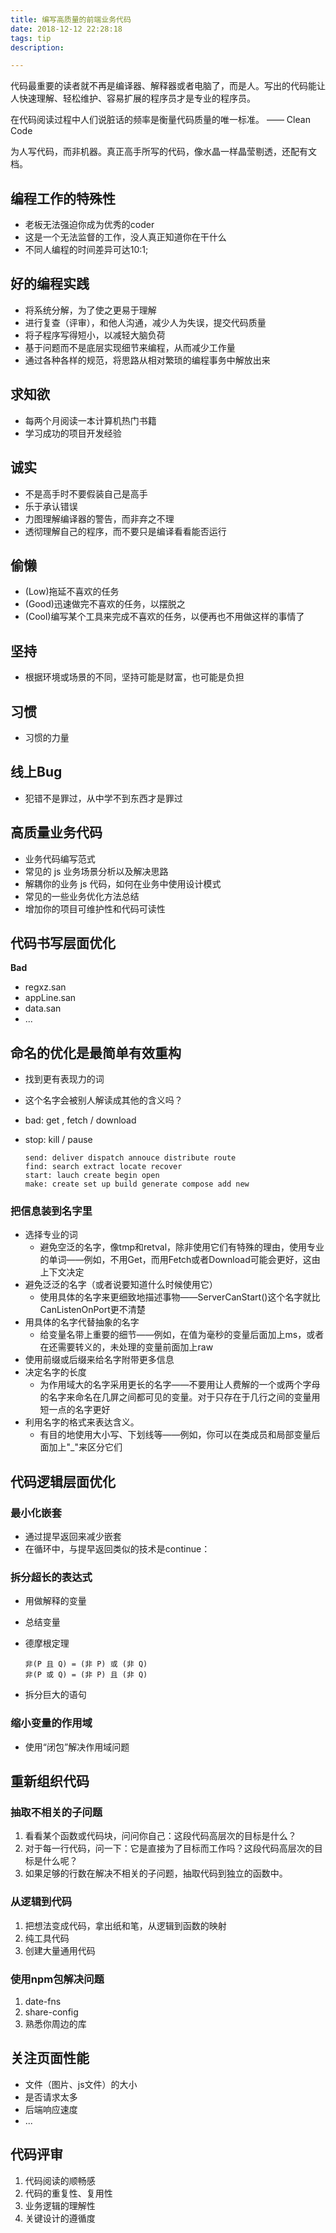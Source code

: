 ```yaml
---
title: 编写高质量的前端业务代码
date: 2018-12-12 22:28:18
tags: tip
description: 

---
```



代码最重要的读者就不再是编译器、解释器或者电脑了，而是人。写出的代码能让人快速理解、轻松维护、容易扩展的程序员才是专业的程序员。


在代码阅读过程中人们说脏话的频率是衡量代码质量的唯一标准。 —— Clean Code


为人写代码，而非机器。真正高手所写的代码，像水晶一样晶莹剔透，还配有文档。


## 编程工作的特殊性
- 老板无法强迫你成为优秀的coder
- 这是一个无法监督的工作，没人真正知道你在干什么
- 不同人编程的时间差异可达10:1;


## 好的编程实践
- 将系统分解，为了使之更易于理解
- 进行复查（评审），和他人沟通，减少人为失误，提交代码质量
- 将子程序写得短小，以减轻大脑负荷
- 基于问题而不是底层实现细节来编程，从而减少工作量
- 通过各种各样的规范，将思路从相对繁琐的编程事务中解放出来

## 求知欲
- 每两个月阅读一本计算机热门书籍
- 学习成功的项目开发经验


## 诚实
- 不是高手时不要假装自己是高手
- 乐于承认错误
- 力图理解编译器的警告，而非弃之不理
- 透彻理解自己的程序，而不要只是编译看看能否运行

## 偷懒
- (Low)拖延不喜欢的任务
- (Good)迅速做完不喜欢的任务，以摆脱之
- (Cool)编写某个工具来完成不喜欢的任务，以便再也不用做这样的事情了


## 坚持
- 根据环境或场景的不同，坚持可能是财富，也可能是负担

## 习惯
- 习惯的力量


## 线上Bug
- 犯错不是罪过，从中学不到东西才是罪过


## 高质量业务代码
- 业务代码编写范式 
- 常见的 js 业务场景分析以及解决思路
- 解耦你的业务 js 代码，如何在业务中使用设计模式 
- 常见的一些业务优化方法总结
- 增加你的项目可维护性和代码可读性

## 代码书写层面优化

**Bad**

- regxz.san
- appLine.san
- data.san
- ...


## 命名的优化是最简单有效重构
- 找到更有表现力的词
- 这个名字会被别人解读成其他的含义吗？
- bad: get , fetch / download
- stop: kill / pause 


	```
	send: deliver dispatch annouce distribute route
	find: search extract locate recover
	start: lauch create begin open
	make: create set up build generate compose add new 
	```

### 把信息装到名字里
- 选择专业的词
	- 避免空泛的名字，像tmp和retval，除非使用它们有特殊的理由，使用专业的单词——例如，不用Get，而用Fetch或者Download可能会更好，这由上下文决定
- 避免泛泛的名字（或者说要知道什么时候使用它）
	- 使用具体的名字来更细致地描述事物——ServerCanStart()这个名字就比CanListenOnPort更不清楚
- 用具体的名字代替抽象的名字
	- 给变量名带上重要的细节——例如，在值为毫秒的变量后面加上ms，或者在还需要转义的，未处理的变量前面加上raw
- 使用前缀或后缀来给名字附带更多信息
- 决定名字的长度
	- 为作用域大的名字采用更长的名字——不要用让人费解的一个或两个字母的名字来命名在几屏之间都可见的变量。对于只存在于几行之间的变量用短一点的名字更好 
- 利用名字的格式来表达含义。
	- 有目的地使用大小写、下划线等——例如，你可以在类成员和局部变量后面加上"_"来区分它们 



## 代码逻辑层面优化

### 最小化嵌套

- 通过提早返回来减少嵌套
- 在循环中，与提早返回类似的技术是continue：

### 拆分超长的表达式

- 用做解释的变量
- 总结变量
- 德摩根定理
	
	```
	非(P 且 Q) = (非 P) 或 (非 Q)
	非(P 或 Q) = (非 P) 且 (非 Q)
	```
- 拆分巨大的语句

### 缩小变量的作用域
- 使用“闭包”解决作用域问题

## 重新组织代码

### 抽取不相关的子问题
1. 看看某个函数或代码块，问问你自己：这段代码高层次的目标是什么？
2. 对于每一行代码，问一下：它是直接为了目标而工作吗？这段代码高层次的目标是什么呢？
3. 如果足够的行数在解决不相关的子问题，抽取代码到独立的函数中。


### 从逻辑到代码
1. 把想法变成代码，拿出纸和笔，从逻辑到函数的映射
2. 纯工具代码
3. 创建大量通用代码


### 使用npm包解决问题

1. date-fns
2. share-config
3. 熟悉你周边的库


## 关注页面性能
- 文件（图片、js文件）的大小
- 是否请求太多
- 后端响应速度
- ...

## 代码评审
1. 代码阅读的顺畅感
2. 代码的重复性、复用性
3. 业务逻辑的理解性
4. 关键设计的遵循度

